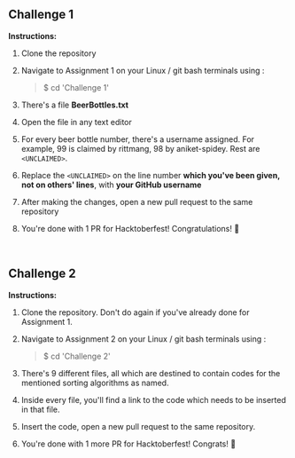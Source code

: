 ## Challenge 1

**Instructions:**

1. Clone the repository

2. Navigate to Assignment 1 on your Linux / git bash terminals using :

   > $ cd 'Challenge 1'
   
3. There's a file **BeerBottles.txt**

4. Open the file in any text editor

5. For every beer bottle number, there's a username assigned. For example, 99 is claimed by rittmang, 98 by aniket-spidey. Rest are `<UNCLAIMED>`.

6. Replace the `<UNCLAIMED>` on the line number **which you've been given, not on others' lines**, with **your GitHub username**

7. After making the changes, open a new pull request to the same repository

8. You're done with 1 PR for Hacktoberfest! Congratulations! 🎉

&nbsp;

## Challenge 2

**Instructions:**

1. Clone the repository. Don't do again if you've already done for Assignment 1.

2. Navigate to Assignment 2 on your Linux / git bash terminals using :

   > $ cd 'Challenge 2'

3. There's 9 different files, all which are destined to contain codes for the mentioned sorting algorithms as named.

4. Inside every file, you'll find a link to the code which needs to be inserted in that file.

5. Insert the code, open a new pull request to the same repository.

6. You're done with 1 more PR for Hacktoberfest! Congrats!  🎉

